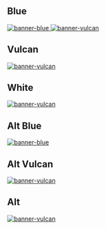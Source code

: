## Blue

[
  ![banner-blue](banners/blue/aplazame-banner-blue-728x90-2x-1456x180.png)
  ![banner-vulcan](banners/vulcan/aplazame-banner-vulcan-728x90-2x-1456x180.png)
](/banners/)

## Vulcan

[
  ![banner-vulcan](banners/vulcan/aplazame-banner-vulcan-728x90-2x-1456x180.png)
](/banners/)

## White

[
  ![banner-vulcan](banners/vulcan/aplazame-banner-white-728x90-2x-1456x180.png)
](/banners/)

## Alt Blue

[
  ![banner-blue](banners/blue/aplazame-banner-alt-blue-728x90-2x-1456x180.png)
](/banners/)

## Alt Vulcan

[
  ![banner-vulcan](banners/vulcan/aplazame-banner-alt-vulcan-728x90-2x-1456x180.png)
](/banners/)

## Alt

[
  ![banner-vulcan](banners/vulcan/aplazame-banner-alt-728x90-2x-1456x180.png)
](/banners/)
